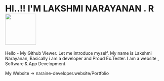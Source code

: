 <h1>HI..!! I'M LAKSHMI NARAYANAN . R   <img src="https://media.giphy.com/media/zbMRZx113HKBkeCwrm/giphy.gif" width="100" height="100" ></h1>

Hello - My Github Viewer. Let me introduce myself. 
My name is Lakshmi Narayanan, Basically i am a developer and Proud Ex.Tester.
I am a website , Software & App Development.

My Website -> naraine-developer.website/Portfolio 

